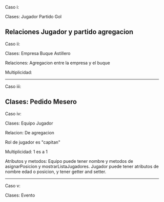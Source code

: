 Caso i:

Clases:
Jugador
Partido
Gol

Relaciones
Jugador y partido agregacion
----------------------------------
Caso ii:

Clases:
Empresa
Buque
Astillero

Relaciones:
Agregacion entre la empresa y el buque

Multiplicidad:

----------------------------------
Caso iii:

Clases:
Pedido
Mesero
-----------------------------------
Caso iv:

Clases:
Equipo
Jugador

Relacion:
De agregacion

Rol de jugador es "capitan"

Multiplicidad:
1 es a 1

Atributos y metodos:
Equipo puede tener nombre y metodos de asignarPosicion y mostrarListaJugadores.
Jugador puede tener atributos de nombre edad o posicion, y tener getter and setter.


-----------------------------------
Caso v:

Clases:
Evento